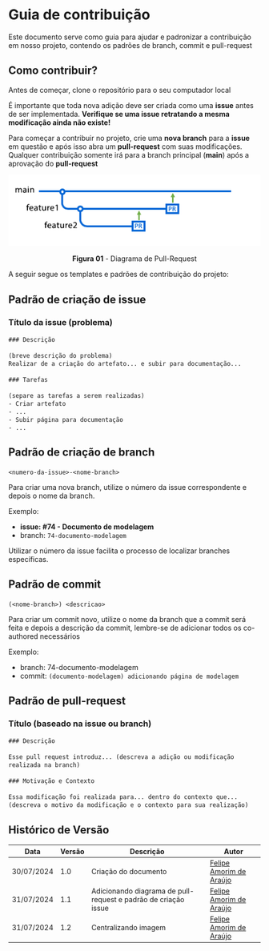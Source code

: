 # Guia de contribuição

Este documento serve como guia para ajudar e padronizar a contribuição em nosso projeto, contendo os padrões de branch, commit e pull-request

## Como contribuir?

Antes de começar, clone o repositório para o seu computador local 

É importante que toda nova adição deve ser criada como uma **issue** antes de ser implementada. **Verifique se uma issue retratando a mesma modificação ainda não existe!**

Para começar a contribuir no projeto, crie uma **nova branch** para a **issue** em questão e após isso abra um **pull-request** com suas modificações. Qualquer contribuição somente irá para a branch principal (**main**) após a aprovação do **pull-request**

<center>

![Diagrama de Pull Request](../assets/images/diagrama-pr.png)

**Figura 01** - Diagrama de Pull-Request
</center>

A seguir segue os templates e padrões de contribuição do projeto:

## Padrão de criação de issue

### Título da issue (problema)

```
### Descrição

(breve descrição do problema)
Realizar de a criação do artefato... e subir para documentação...

### Tarefas

(separe as tarefas a serem realizadas)
- Criar artefato
- ...
- Subir página para documentação
- ...
```

## Padrão de criação de branch

`<numero-da-issue>-<nome-branch>`

Para criar uma nova branch, utilize o número da issue correspondente e depois o nome da branch.

Exemplo:

- **issue: #74 - Documento de modelagem**
- branch: `74-documento-modelagem`

Utilizar o número da issue facilita o processo de localizar branches específicas.

## Padrão de commit

`(<nome-branch>) <descricao>`

Para criar um commit novo, utilize o nome da branch que a commit será feita e depois a descrição da commit, lembre-se de adicionar todos os co-authored necessários

Exemplo:

- branch: 74-documento-modelagem
- commit: `(documento-modelagem) adicionando página de modelagem`

## Padrão de pull-request

### Título (baseado na issue ou branch)

```
### Descrição

Esse pull request introduz... (descreva a adição ou modificação realizada na branch)

### Motivação e Contexto

Essa modificação foi realizada para... dentro do contexto que... (descreva o motivo da modificação e o contexto para sua realização)
```
## Histórico de Versão

<center>

| Data | Versão | Descrição | Autor |
| ---- | ------ | --------- | ----- |
| 30/07/2024 | 1.0 | Criação do documento | [Felipe Amorim de Araújo](https://github.com/lipeaaraujo) |
| 31/07/2024 | 1.1 | Adicionando diagrama de pull-request e padrão de criação issue | [Felipe Amorim de Araújo](https://github.com/lipeaaraujo) |
| 31/07/2024 | 1.2 | Centralizando imagem | [Felipe Amorim de Araújo](https://github.com/lipeaaraujo) |

</center>